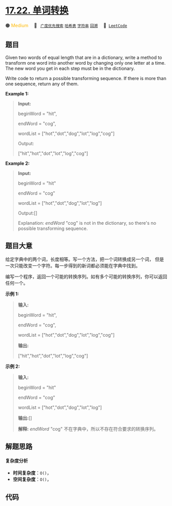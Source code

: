 # [17.22. 单词转换](https://leetcode.cn/problems/word-transformer-lcci)

🟠 <font color=#ffb800>Medium</font>&emsp; 🔖&ensp; [`广度优先搜索`](/tag/breadth-first-search.md) [`哈希表`](/tag/hash-table.md) [`字符串`](/tag/string.md) [`回溯`](/tag/backtracking.md)&emsp; 🔗&ensp;[`LeetCode`](https://leetcode.cn/problems/word-transformer-lcci)

## 题目

Given two words of equal length that are in a dictionary, write a method to
transform one word into another word by changing only one letter at a time.
The new word you get in each step must be in the dictionary.

Write code to return a possible transforming sequence. If there is more than
one sequence, return any of them.

**Example 1:**

> 
> 
> 
> 
> 
> **Input:**
> 
> beginWord = "hit",
> 
> endWord = "cog",
> 
> wordList = ["hot","dot","dog","lot","log","cog"]
> 
> 
> 
> Output:
> 
> ["hit","hot","dot","lot","log","cog"]

**Example 2:**

> 
> 
> 
> 
> 
> **Input:**
> 
> beginWord = "hit"
> 
> endWord = "cog"
> 
> wordList = ["hot","dot","dog","lot","log"]
> 
> 
> 
> Output:[]
> 
> 
> 
> Explanation:  _endWord_ "cog" is not in the dictionary, so there's no possible transforming sequence.


## 题目大意

给定字典中的两个词，长度相等。写一个方法，把一个词转换成另一个词， 但是一次只能改变一个字符。每一步得到的新词都必须能在字典中找到。

编写一个程序，返回一个可能的转换序列。如有多个可能的转换序列，你可以返回任何一个。

**示例 1:**

> 
> 
> 
> 
> 
> **输入:**
> 
> beginWord = "hit",
> 
> endWord = "cog",
> 
> wordList = ["hot","dot","dog","lot","log","cog"]
> 
> 
> 
> **输出:**
> 
> ["hit","hot","dot","lot","log","cog"]
> 
> 

**示例 2:**

> 
> 
> 
> 
> 
> **输入:**
> 
> beginWord = "hit"
> 
> endWord = "cog"
> 
> wordList = ["hot","dot","dog","lot","log"]
> 
> 
> 
> **输出:**[]
> 
> 
> 
> **解释:**  _endWord_ "cog" 不在字典中，所以不存在符合要求的转换序列。


## 解题思路

#### 复杂度分析

- **时间复杂度**：`O()`，
- **空间复杂度**：`O()`，

## 代码

```javascript

```